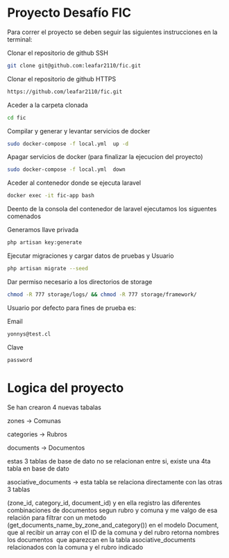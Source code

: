 # Proyecto Desafío FIC 

Para correr el proyecto se deben seguir las siguientes instrucciones en la terminal:




Clonar el repositorio de github SSH
```sh
git clone git@github.com:leafar2110/fic.git
```
Clonar el repositorio de github HTTPS
```sh
https://github.com/leafar2110/fic.git
```
Aceder a la carpeta clonada 
```sh
cd fic
```
Compilar y generar y levantar servicios de docker 
```sh
sudo docker-compose -f local.yml  up -d 
```

Apagar servicios de docker (para finalizar la ejecucion del proyecto)
```sh
sudo docker-compose -f local.yml  down
```

Aceder al contenedor donde se ejecuta laravel
```sh
docker exec -it fic-app bash
```

Deento de la consola del contenedor de laravel ejecutamos los siguentes comenados

Generamos llave privada 
```sh
php artisan key:generate
```

Ejecutar migraciones y cargar datos de pruebas y Usuario
```sh
php artisan migrate --seed
```

Dar permiso necesario a los directorios de storage
```sh
chmod -R 777 storage/logs/ && chmod -R 777 storage/framework/
```

Usuario por defecto para fines de prueba es: 

Email
```sh
yonnys@test.cl
```
Clave
```sh
password
```

# Logica del proyecto

Se han crearon 4 nuevas tabalas 

zones -> Comunas

categories -> Rubros

documents -> Documentos

estas 3 tablas de base de dato no se relacionan entre si, existe una 4ta tabla en base de dato

asociative_documents -> esta tabla se relaciona directamente con las otras 3 tablas 

(zone_id, category_id, document_id) y en ella registro las diferentes combinaciones de documentos segun rubro y comuna y me valgo de esa relación para filtrar con un metodo (get_documents_name_by_zone_and_category()) en el modelo Document, que al recibir un array con el ID de la comuna y del rubro retorna nombres los documentos  que aparezcan en la tabla asociative_documents relacionados con la comuna y el rubro indicado
